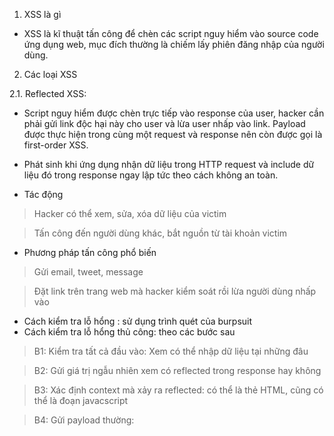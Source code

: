 1. XSS là gì
+ XSS là kĩ thuật tấn công để chèn các script nguy hiểm vào source code ứng dụng web, mục đích thường là chiếm lấy phiên đăng nhập của người dùng.
2. Các loại XSS

2.1. Reflected XSS: 
+ Script nguy hiểm được chèn trực tiếp vào response của user, hacker cần phải gửi link độc hại này cho user và lừa user nhấp vào link. Payload được thực hiện trong cùng một request và response nên còn được gọi là first-order XSS.
+ Phát sinh khi ứng dụng nhận dữ liệu trong HTTP request và include dữ liệu đó trong response ngay lập tức theo cách không an toàn.

+ Tác động
> Hacker có thể xem, sửa, xóa dữ liệu của victim

> Tấn công đến người dùng khác, bắt nguồn từ tài khoản victim

+ Phương pháp tấn công phổ biến
> Gửi email, tweet, message

> Đặt link trên trang web mà hacker kiểm soát rồi lừa người dùng nhấp vào

+ Cách kiểm tra lỗ hổng : sử dụng trình quét của burpsuit
+ Cách kiểm tra lỗ hổng thủ công: theo các bước sau
> B1: Kiểm tra tất cả đầu vào: Xem có thể nhập dữ liệu tại những đâu

> B2: Gửi giá trị ngẫu nhiên xem có reflected trong response hay không

> B3: Xác định context mà xảy ra reflected: có thể là thẻ HTML, cũng có thể là đoạn javacscript

> B4: Gửi payload thường: <script> alert()</script
  
> B5: Gửi các payload thay thế tương đương

> B6: Nếu tìm thấy payload hoạt động, thử test trên browser

+ Sự khác nhau giữa Reflect XSS và Store XSS: Reflect XSS ứng dụng lấy input từ HTTP request và nhúng input đó vào response ngay lập tức theo 1 cách không an toàn(không mã hóa, làm sạch gì cả). Store XSS ứng dụng store input đó và nhúng vào response sau.
+ Self XSS: chỉ được kích hoạt khi nạn nhân dán XSS payload trên chính browser của họ. Về cơ bản nó giống như một cuộc tấn công kĩ nghệ xã hội.

+ XSS context: Bao gồm
> Vị trí trong phản hồi xuất hiện dữ liệu có thể kiểm soát của kẻ tấn công

> Mọi xác thực đầu vào hoặc quá trình xử lý khác đang được ứng dụng thực hiện trên dữ liệu đó.

2.1.1 Bài tập
+ Một số bài như **Reflected XSS into HTML context with most tags and attributes blocked**, **Reflected XSS into HTML context with all tags blocked except custom ones** yêu cầu phải sử dụng Burp Intruder để tìm kiếm tag, attribute và event không bị chặn, dữ liệu tên các thẻ nằm ở **XSS Cheat Sheet** của Portswwiger
  
2.2. Stored XSS: 
+ Hacker chèn script nguy hiểm vào trang web lỗi, script sẽ được lưu lại trong ứng dụng web. Bất cứ khi nào user truy cập vào trang web có chứa đoạn script đó, script sẽ được thực thi. Chính vì attack xảy ra qua 2 bước như vậy nên loại này còn được gọi là second-order XSS.

2.3. DOM based XSS: 
+ Khá giống với Reflected XSS, tuy nhiên script của hacker sẽ không được nhúng trực tiếp vào ứng dụng web mà thông qua DOM (Document Object Model) và không giống như 2 loại XSS trên, mã độc sẽ được thực thi ngay khi xử lý phía client mà không thông qua server.

3. Một số cách bypass

+ Thay đổi chữ hoa thường. VD: <script -> <ScRipt , <SCRIPT hoặc nhiều mẫu khác
+ Thay đổi thẻ: có rất nhiều thẻ thực thi được javascript, tham khảo trên github https://github.com/swisskyrepo/PayloadsAllTheThings

